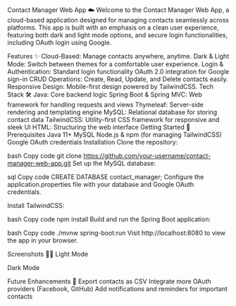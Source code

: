 Contact Manager Web App ☁️
Welcome to the Contact Manager Web App, a cloud-based application designed for managing contacts seamlessly across platforms. This app is built with an emphasis on a clean user experience, featuring both dark and light mode options, and secure login functionalities, including OAuth login using Google.

Features ✨
Cloud-Based: Manage contacts anywhere, anytime.
Dark & Light Mode: Switch between themes for a comfortable user experience.
Login & Authentication:
Standard login functionality
OAuth 2.0 integration for Google sign-in
CRUD Operations: Create, Read, Update, and Delete contacts easily.
Responsive Design: Mobile-first design powered by TailwindCSS.
Tech Stack 🛠️
Java: Core backend logic
Spring Boot & Spring MVC: Web framework for handling requests and views
Thymeleaf: Server-side rendering and templating engine
MySQL: Relational database for storing contact data
TailwindCSS: Utility-first CSS framework for responsive and sleek UI
HTML: Structuring the web interface
Getting Started 🚀
Prerequisites
Java 11+
MySQL
Node.js & npm (for managing TailwindCSS)
Google OAuth credentials
Installation
Clone the repository:

bash
Copy code
git clone https://github.com/your-username/contact-manager-web-app.git
Set up the MySQL database:

sql
Copy code
CREATE DATABASE contact_manager;
Configure the application.properties file with your database and Google OAuth credentials.

Install TailwindCSS:

bash
Copy code
npm install
Build and run the Spring Boot application:

bash
Copy code
./mvnw spring-boot:run
Visit http://localhost:8080 to view the app in your browser.

Screenshots 🌙🌞
Light Mode

Dark Mode

Future Enhancements 🚧
Export contacts as CSV
Integrate more OAuth providers (Facebook, GitHub)
Add notifications and reminders for important contacts

